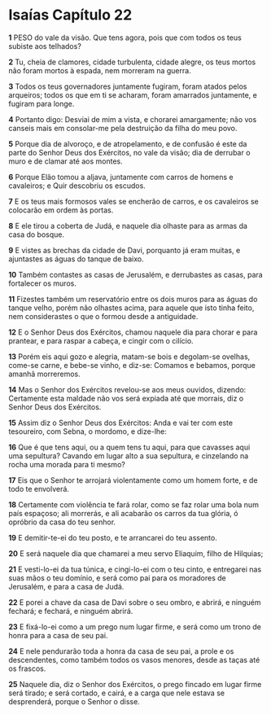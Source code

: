 # Isaías Capítulo 22

**1** 	PESO do vale da visão. Que tens agora, pois que com todos os teus subiste aos telhados?

**2** 	Tu, cheia de clamores, cidade turbulenta, cidade alegre, os teus mortos não foram mortos à espada, nem morreram na guerra.

**3** 	Todos os teus governadores juntamente fugiram, foram atados pelos arqueiros; todos os que em ti se acharam, foram amarrados juntamente, e fugiram para longe.

**4** 	Portanto digo: Desviai de mim a vista, e chorarei amargamente; não vos canseis mais em consolar-me pela destruição da filha do meu povo.

**5** 	Porque dia de alvoroço, e de atropelamento, e de confusão é este da parte do Senhor Deus dos Exércitos, no vale da visão; dia de derrubar o muro e de clamar até aos montes.

**6** 	Porque Elão tomou a aljava, juntamente com carros de homens e cavaleiros; e Quir descobriu os escudos.

**7** 	E os teus mais formosos vales se encherão de carros, e os cavaleiros se colocarão em ordem às portas.

**8** 	E ele tirou a coberta de Judá, e naquele dia olhaste para as armas da casa do bosque.

**9** 	E vistes as brechas da cidade de Davi, porquanto já eram muitas, e ajuntastes as águas do tanque de baixo.

**10** 	Também contastes as casas de Jerusalém, e derrubastes as casas, para fortalecer os muros.

**11** 	Fizestes também um reservatório entre os dois muros para as águas do tanque velho, porém não olhastes acima, para aquele que isto tinha feito, nem considerastes o que o formou desde a antiguidade.

**12** 	E o Senhor Deus dos Exércitos, chamou naquele dia para chorar e para prantear, e para raspar a cabeça, e cingir com o cilício.

**13** 	Porém eis aqui gozo e alegria, matam-se bois e degolam-se ovelhas, come-se carne, e bebe-se vinho, e diz-se: Comamos e bebamos, porque amanhã morreremos.

**14** 	Mas o Senhor dos Exércitos revelou-se aos meus ouvidos, dizendo: Certamente esta maldade não vos será expiada até que morrais, diz o Senhor Deus dos Exércitos.

**15** 	Assim diz o Senhor Deus dos Exércitos: Anda e vai ter com este tesoureiro, com Sebna, o mordomo, e dize-lhe:

**16** 	Que é que tens aqui, ou a quem tens tu aqui, para que cavasses aqui uma sepultura? Cavando em lugar alto a sua sepultura, e cinzelando na rocha uma morada para ti mesmo?

**17** 	Eis que o Senhor te arrojará violentamente como um homem forte, e de todo te envolverá.

**18** 	Certamente com violência te fará rolar, como se faz rolar uma bola num país espaçoso; ali morrerás, e ali acabarão os carros da tua glória, ó opróbrio da casa do teu senhor.

**19** 	E demitir-te-ei do teu posto, e te arrancarei do teu assento.

**20** 	E será naquele dia que chamarei a meu servo Eliaquim, filho de Hilquias;

**21** 	E vesti-lo-ei da tua túnica, e cingi-lo-ei com o teu cinto, e entregarei nas suas mãos o teu domínio, e será como pai para os moradores de Jerusalém, e para a casa de Judá.

**22** 	E porei a chave da casa de Davi sobre o seu ombro, e abrirá, e ninguém fechará; e fechará, e ninguém abrirá.

**23** 	E fixá-lo-ei como a um prego num lugar firme, e será como um trono de honra para a casa de seu pai.

**24** 	E nele pendurarão toda a honra da casa de seu pai, a prole e os descendentes, como também todos os vasos menores, desde as taças até os frascos.

**25** 	Naquele dia, diz o Senhor dos Exércitos, o prego fincado em lugar firme será tirado; e será cortado, e cairá, e a carga que nele estava se desprenderá, porque o Senhor o disse.

